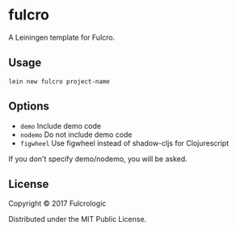 # fulcro

A Leiningen template for Fulcro.

## Usage

```
lein new fulcro project-name
```

## Options

- `demo` Include demo code
- `nodemo` Do not include demo code
- `figwheel` Use figwheel instead of shadow-cljs for Clojurescript

If you don't specify demo/nodemo, you will be asked.

## License

Copyright © 2017 Fulcrologic

Distributed under the MIT Public License.
